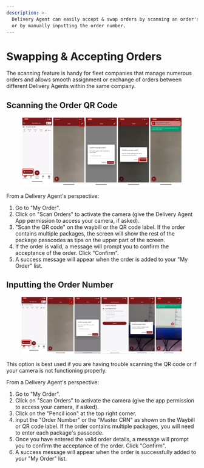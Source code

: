 ```yaml
---
description: >-
  Delivery Agent can easily accept & swap orders by scanning an order's QR code
  or by manually inputting the order number.
---
```


# Swapping & Accepting Orders

The scanning feature is handy for fleet companies that manage numerous orders and allows smooth assignment or exchange of orders between different Delivery Agents within the same company.

## Scanning the Order QR Code

<figure><img src="../.gitbook/assets/image (2).png" alt=""><figcaption></figcaption></figure>

From a Delivery Agent's perspective:

1. Go to "My Order".
2. Click on "Scan Orders" to activate the camera (give the Delivery Agent App permission to access your camera, if asked).
3. "Scan the QR code" on the waybill or the QR code label. If the order contains multiple packages, the screen will show the rest of the package passcodes as tips on the upper part of the screen.
4. If the order is valid, a message will prompt you to confirm the acceptance of the order. Click "Confirm".
5. A success message will appear when the order is added to your "My Order" list.

## Inputting the Order Number

<figure><img src="../.gitbook/assets/image (115).png" alt=""><figcaption></figcaption></figure>

This option is best used if you are having trouble scanning the QR code or if your camera is not functioning properly.

From a Delivery Agent's perspective:

1. Go to "My Order".
2. Click on "Scan Orders" to activate the camera (give the app permission to access your camera, if asked).
3. Click on the "Pencil icon" at the top right corner.
4. Input the "Order Number" or the "Master CRN" as shown on the Waybill or QR code label. If the order contains multiple packages, you will need to enter each package's passcode.
5. Once you have entered the valid order details, a message will prompt you to confirm the acceptance of the order. Click "Confirm".
6. A success message will appear when the order is successfully added to your "My Order" list.
